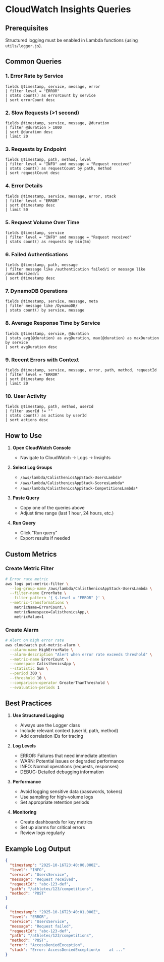 # CloudWatch Insights Queries

## Prerequisites

Structured logging must be enabled in Lambda functions (using `utils/logger.js`).

## Common Queries

### 1. Error Rate by Service

```
fields @timestamp, service, message, error
| filter level = "ERROR"
| stats count() as errorCount by service
| sort errorCount desc
```

### 2. Slow Requests (>1 second)

```
fields @timestamp, service, message, @duration
| filter @duration > 1000
| sort @duration desc
| limit 20
```

### 3. Requests by Endpoint

```
fields @timestamp, path, method, level
| filter level = "INFO" and message = "Request received"
| stats count() as requestCount by path, method
| sort requestCount desc
```

### 4. Error Details

```
fields @timestamp, service, message, error, stack
| filter level = "ERROR"
| sort @timestamp desc
| limit 50
```

### 5. Request Volume Over Time

```
fields @timestamp, service
| filter level = "INFO" and message = "Request received"
| stats count() as requests by bin(5m)
```

### 6. Failed Authentications

```
fields @timestamp, path, message
| filter message like /authentication failed/i or message like /unauthorized/i
| sort @timestamp desc
```

### 7. DynamoDB Operations

```
fields @timestamp, service, message, meta
| filter message like /DynamoDB/
| stats count() by service, message
```

### 8. Average Response Time by Service

```
fields @timestamp, service, @duration
| stats avg(@duration) as avgDuration, max(@duration) as maxDuration by service
| sort avgDuration desc
```

### 9. Recent Errors with Context

```
fields @timestamp, service, message, error, path, method, requestId
| filter level = "ERROR"
| sort @timestamp desc
| limit 20
```

### 10. User Activity

```
fields @timestamp, path, method, userId
| filter userId != ""
| stats count() as actions by userId
| sort actions desc
```

## How to Use

1. **Open CloudWatch Console**
   - Navigate to CloudWatch → Logs → Insights

2. **Select Log Groups**
   - `/aws/lambda/CalisthenicsAppStack-UsersLambda*`
   - `/aws/lambda/CalisthenicsAppStack-ScoresLambda*`
   - `/aws/lambda/CalisthenicsAppStack-CompetitionsLambda*`

3. **Paste Query**
   - Copy one of the queries above
   - Adjust time range (last 1 hour, 24 hours, etc.)

4. **Run Query**
   - Click "Run query"
   - Export results if needed

## Custom Metrics

### Create Metric Filter

```bash
# Error rate metric
aws logs put-metric-filter \
  --log-group-name /aws/lambda/CalisthenicsAppStack-UsersLambda \
  --filter-name ErrorRate \
  --filter-pattern '{ $.level = "ERROR" }' \
  --metric-transformations \
    metricName=ErrorCount,\
    metricNamespace=CalisthenicsApp,\
    metricValue=1
```

### Create Alarm

```bash
# Alert on high error rate
aws cloudwatch put-metric-alarm \
  --alarm-name HighErrorRate \
  --alarm-description "Alert when error rate exceeds threshold" \
  --metric-name ErrorCount \
  --namespace CalisthenicsApp \
  --statistic Sum \
  --period 300 \
  --threshold 10 \
  --comparison-operator GreaterThanThreshold \
  --evaluation-periods 1
```

## Best Practices

1. **Use Structured Logging**
   - Always use the Logger class
   - Include relevant context (userId, path, method)
   - Add correlation IDs for tracing

2. **Log Levels**
   - ERROR: Failures that need immediate attention
   - WARN: Potential issues or degraded performance
   - INFO: Normal operations (requests, responses)
   - DEBUG: Detailed debugging information

3. **Performance**
   - Avoid logging sensitive data (passwords, tokens)
   - Use sampling for high-volume logs
   - Set appropriate retention periods

4. **Monitoring**
   - Create dashboards for key metrics
   - Set up alarms for critical errors
   - Review logs regularly

## Example Log Output

```json
{
  "timestamp": "2025-10-16T23:40:00.000Z",
  "level": "INFO",
  "service": "UsersService",
  "message": "Request received",
  "requestId": "abc-123-def",
  "path": "/athletes/123/competitions",
  "method": "POST"
}
```

```json
{
  "timestamp": "2025-10-16T23:40:01.000Z",
  "level": "ERROR",
  "service": "UsersService",
  "message": "Request failed",
  "requestId": "abc-123-def",
  "path": "/athletes/123/competitions",
  "method": "POST",
  "error": "AccessDeniedException",
  "stack": "Error: AccessDeniedException\n    at ..."
}
```
